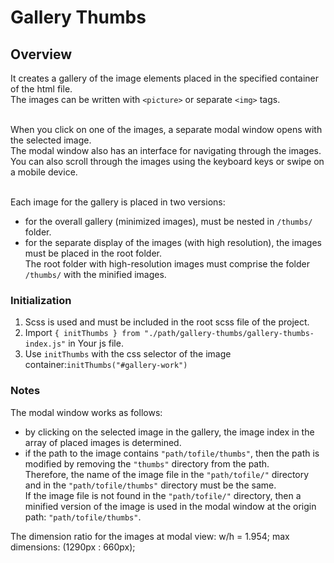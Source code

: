 # Gallery Thumbs
## Overview
It creates a gallery of the image elements placed in the specified container of the html file.
<br>The images can be written with `<picture>` or separate `<img>` tags.

<br>When you click on one of the images, a separate modal window opens with the selected image.
<br>The modal window also has an interface for navigating through the images. You can also scroll through the images 
using the keyboard keys or swipe on a mobile device.

<br>Each image for the gallery is placed in two versions:
- for the overall gallery (minimized images), must be nested in `/thumbs/` folder.
- for the separate display of the images (with high resolution), the images must be placed in the
root folder.
<br>The root folder with high-resolution images must comprise the folder `/thumbs/` with the minified images.

### Initialization

1. Scss is used and must be included in the root scss file of the project.
2. Import `{ initThumbs } from "./path/gallery-thumbs/gallery-thumbs-index.js"` in Your js file.
3. Use `initThumbs` with the css selector of the image container:`initThumbs("#gallery-work")`

### Notes
The modal window works as follows:
- by clicking on the selected image in the gallery, the image index in the array of placed images is determined.
- if the path to the image contains `"path/tofile/thumbs"`, then the path is modified by removing the `"thumbs"` 
directory from the path.
  <br>Therefore, the name of the image file in the `"path/tofile/"` directory and in the `"path/tofile/thumbs"` 
directory must be the same.
  <br>If the image file is not found in the `"path/tofile/"` directory, then a minified version of the image is used 
in the modal window at the origin path: `"path/tofile/thumbs"`.

The dimension ratio for the images at modal view: w/h = 1.954; max dimensions: (1290px : 660px);